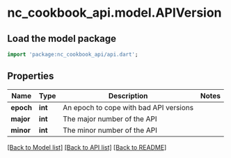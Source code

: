 # nc_cookbook_api.model.APIVersion

## Load the model package
```dart
import 'package:nc_cookbook_api/api.dart';
```

## Properties
Name | Type | Description | Notes
------------ | ------------- | ------------- | -------------
**epoch** | **int** | An epoch to cope with bad API versions | 
**major** | **int** | The major number of the API | 
**minor** | **int** | The minor number of the API | 

[[Back to Model list]](../README.md#documentation-for-models) [[Back to API list]](../README.md#documentation-for-api-endpoints) [[Back to README]](../README.md)


